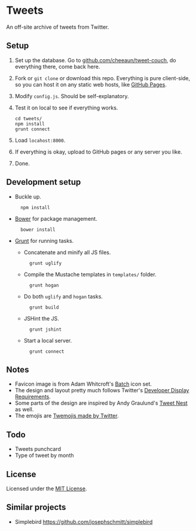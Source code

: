 Tweets
======

An off-site archive of tweets from Twitter.

Setup
-----

 1. Set up the database. Go to [github.com/cheeaun/tweet-couch](http://github.com/cheeaun/tweet-couch), do everything there, come back here.
 2. Fork or `git clone` or download this repo. Everything is pure client-side, so you can host it on any static web hosts, like [GitHub Pages](http://pages.github.com/).
 3. Modify `config.js`. Should be self-explanatory.
 4. Test it on local to see if everything works.

		cd tweets/
		npm install
		grunt connect

 5. Load `locahost:8000`.
 6. If everything is okay, upload to GitHub pages or any server you like.
 7. Done.

Development setup
-----------------

- Buckle up.

		npm install

- [Bower](https://github.com/twitter/bower) for package management.

		bower install

- [Grunt](http://gruntjs.com/) for running tasks.

	- Concatenate and minify all JS files.

			grunt uglify

	- Compile the Mustache templates in `templates/` folder.

			grunt hogan

	- Do both `uglify` and `hogan` tasks.

			grunt build

	- JSHint the JS.

			grunt jshint

	- Start a local server.

			grunt connect

Notes
-----

- Favicon image is from Adam Whitcroft's [Batch](http://adamwhitcroft.com/batch/) icon set.
- The design and layout pretty much follows Twitter's [Developer Display Requirements](https://dev.twitter.com/terms/display-requirements).
- Some parts of the design are inspired by Andy Graulund's [Tweet Nest](http://pongsocket.com/tweetnest/) as well.
- The emojis are [Twemojis made by Twitter](http://twitter.github.io/twemoji/).

Todo
----

- Tweets punchcard
- Type of tweet by month

License
-------

Licensed under the [MIT License](http://cheeaun.mit-license.org/).

Similar projects
----------------

- Simplebird <https://github.com/josephschmitt/simplebird>
